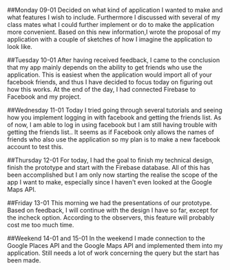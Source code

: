 ##Monday 09-01
Decided on what kind of application I wanted to make and what features I wish to include. Furthermore I discussed with several of my
class mates what I could further implement or do to make the application more convenient. Based on this new information,I wrote the
proposal of my application with a couple of sketches of how I imagine the application to look like.

##Tuesday 10-01
After having received feedback, I came to the conclusion that my app mainly depends on the ability to get friends who use the application.
This is easiest when the application would import all of your facebook friends, and thus I have decided to focus today on figuring out how 
this works. At the end of the day, I had connected Firebase to Facebook and my project.

##Wednesday 11-01
Today I tried going through several tutorials and seeing how you implement logging in with facebook and getting the friends list. As of 
now, I am able to log in using facebook but I am still having trouble with getting the friends list.. It seems as if Facebook only allows
the names of friends who also use the application so my plan is to make a new facebook account to test this.

##Thursday 12-01
For today, I had the goal to finish my technical design, finish the prototype and start with the Firebase database. All of this has been accomplished but I am only now starting the realise the scope of the app I want to make, especially since I haven't even looked at the Google Maps API.

##Friday 13-01
This morning we had the presentations of our prototype. Based on feedback, I will continue with the design I have so far, except for the incheck option. According to the observers, this feature will probably cost me too much time.

##Weekend 14-01 and 15-01
In the weekend I made connection to the Google Places API and the Google Maps API and implemented them into my application. Still needs a lot of work concerning the query but the start has been made. 

